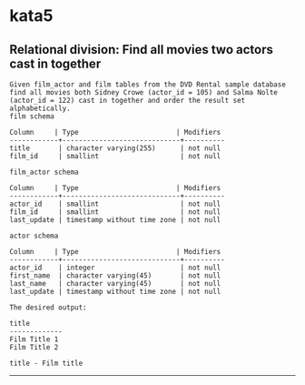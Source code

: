 # kata5

## Relational division: Find all movies two actors cast in together

    Given film_actor and film tables from the DVD Rental sample database find all movies both Sidney Crowe (actor_id = 105) and Salma Nolte (actor_id = 122) cast in together and order the result set alphabetically.  
    film schema  

    Column     | Type                        | Modifiers
    ------------+-----------------------------+----------
    title       | character varying(255)      | not null
    film_id     | smallint                    | not null

    film_actor schema  

    Column     | Type                        | Modifiers
    ------------+-----------------------------+----------
    actor_id    | smallint                    | not null
    film_id     | smallint                    | not null
    last_update | timestamp without time zone | not null 

    actor schema  

    Column     | Type                        | Modifiers
    ------------+-----------------------------+----------
    actor_id    | integer                     | not null 
    first_name  | character varying(45)       | not null
    last_name   | character varying(45)       | not null
    last_update | timestamp without time zone | not null 

    The desired output:  

    title
    -------------
    Film Title 1
    Film Title 2

    title - Film title

----------------------------------------------------------------------------------------------------------------